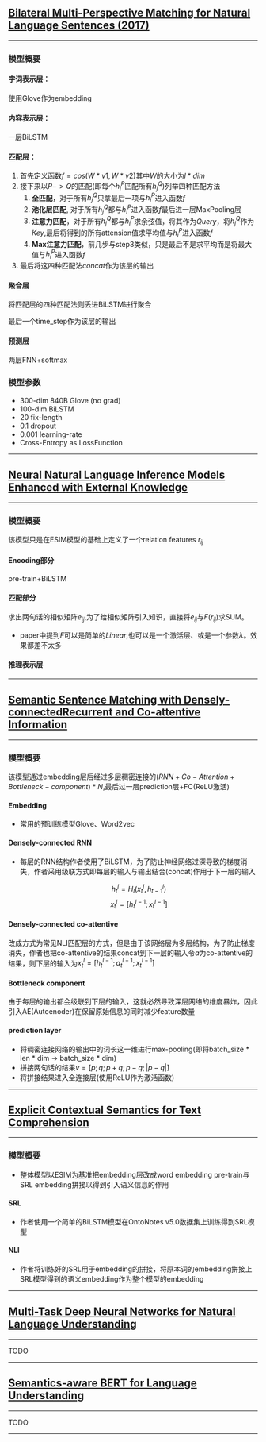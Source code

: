 ## [Bilateral Multi-Perspective Matching for Natural Language Sentences (2017)](https://arxiv.org/pdf/1702.03814.pdf)
---
### 模型概要
#### **字词表示层**：
使用Glove作为embedding

#### **内容表示层**：
一层BiLSTM

#### **匹配层**：
1. 首先定义函数$f=cos(W * v1, W * v2)$其中$W$的大小为$l*dim$
2. 接下来以$P->Q$的匹配(即每个$h_i^P$匹配所有$h_j^Q$)列举四种匹配方法
   1. **全匹配**，对于所有$h_j^Q$只拿最后一项与$h_i^P$进入函数$f$
   2. **池化层匹配**, 对于所有$h_j^Q$都与$h_i^P$进入函数$f$最后进一层MaxPooling层
   3. **注意力匹配**，对于所有$h_j^Q$都与$h_i^P$求余弦值，将其作为$Query$，将$h_j^Q$作为$Key$,最后将得到的所有attension值求平均值与$h_i^P$进入函数$f$
   4. **Max注意力匹配**，前几步与step3类似，只是最后不是求平均而是将最大值与$h_i^P$进入函数$f$
3. 最后将这四种匹配法$concat$作为该层的输出

#### **聚合层**
将匹配层的四种匹配法则丢进BiLSTM进行聚合

最后一个time_step作为该层的输出

#### **预测层**
两层FNN+softmax

### 模型参数
* 300-dim 840B Glove (no grad)
* 100-dim BiLSTM
* 20 fix-length
* 0.1 dropout
* 0.001 learning-rate
* Cross-Entropy as LossFunction
---
## [Neural Natural Language Inference Models Enhanced with External Knowledge](https://arxiv.org/pdf/1711.04289.pdf)
---

### 模型概要
该模型只是在ESIM模型的基础上定义了一个relation features $r_{ij}$
#### **Encoding部分**
pre-train+BiLSTM
#### **匹配部分**
求出两句话的相似矩阵$e_{ij}$,为了给相似矩阵引入知识，直接将$e_{ij}$与$F(r_{ij})$求SUM。
* paper中提到$F$可以是简单的$Linear$,也可以是一个激活层、或是一个参数$\lambda$。效果都差不太多
#### **推理表示层**
---

## [Semantic Sentence Matching with Densely-connectedRecurrent and Co-attentive Information](https://arxiv.org/pdf/1805.11360.pdf)
---
### 模型概要
该模型通过embedding层后经过多层稠密连接的$(RNN+Co-Attention+Bottleneck   -component)* N$,最后过一层prediction层+FC(ReLU激活)

#### **Embedding**
* 常用的预训练模型Glove、Word2vec
#### **Densely-connected RNN**
* 每层的RNN结构作者使用了BiLSTM，为了防止神经网络过深导致的梯度消失，作者采用级联方式即每层的输入与输出结合(concat)作用于下一层的输入
  
  $$h_t^l=H_l(x_t^l,h_{t-1}^l)$$
  $$x_t^l=[h_t^{l-1};x_t^{{l-1}}]$$
#### **Densely-connected co-attentive**
改成方式为常见NLI匹配层的方式，但是由于该网络层为多层结构，为了防止梯度消失，作者也把co-attentive的结果concat到下一层的输入令$a$为co-attentive的结果，则下层的输入为$x_t^l = [h_t^{l-1};a_t^{l-1};x_t^{l-1}]$

#### **Bottleneck component**
由于每层的输出都会级联到下层的输入，这就必然导致深层网络的维度暴炸，因此引入AE(Autoenoder)在保留原始信息的同时减少feature数量

#### **prediction layer**
* 将稠密连接网络的输出中的词长这一维进行max-pooling(即将batch_size * len * dim -> batch_size * dim)
* 拼接两句话的结果$v=[p;q;p+q;p-q;|p-q|]$
* 将拼接结果进入全连接层(使用ReLU作为激活函数)
---
## [Explicit Contextual Semantics for Text Comprehension](https://arxiv.org/pdf/1809.02794.pdf)
---
### 模型概要
* 整体模型以ESIM为基准把embedding层改成word embedding pre-train与SRL embedding拼接以得到引入语义信息的作用

#### **SRL**
* 作者使用一个简单的BiLSTM模型在OntoNotes v5.0数据集上训练得到SRL模型

#### **NLI**
* 作者将训练好的SRL用于embedding的拼接，将原本词的embedding拼接上SRL模型得到的语义embedding作为整个模型的embedding


---
## [Multi-Task Deep Neural Networks for Natural Language Understanding](https://arxiv.org/pdf/1901.11504.pdf)
---
TODO

---
## [Semantics-aware BERT for Language Understanding](https://arxiv.org/pdf/1909.02209.pdf)
---
TODO

---